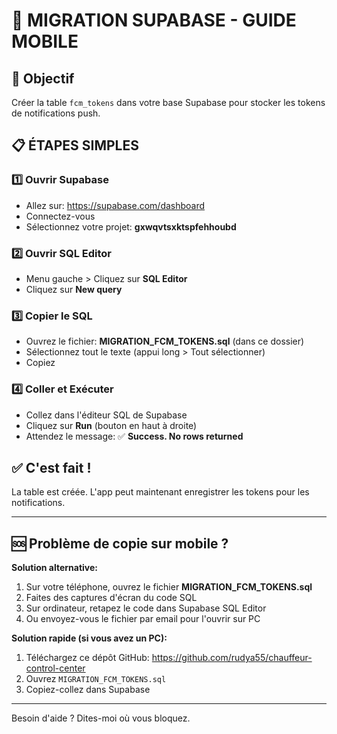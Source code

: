 # 📱 MIGRATION SUPABASE - GUIDE MOBILE

## 🎯 Objectif
Créer la table `fcm_tokens` dans votre base Supabase pour stocker les tokens de notifications push.

## 📋 ÉTAPES SIMPLES

### 1️⃣ Ouvrir Supabase
- Allez sur: https://supabase.com/dashboard
- Connectez-vous
- Sélectionnez votre projet: **gxwqvtsxktspfehhoubd**

### 2️⃣ Ouvrir SQL Editor
- Menu gauche > Cliquez sur **SQL Editor**
- Cliquez sur **New query**

### 3️⃣ Copier le SQL
- Ouvrez le fichier: **MIGRATION_FCM_TOKENS.sql** (dans ce dossier)
- Sélectionnez tout le texte (appui long > Tout sélectionner)
- Copiez

### 4️⃣ Coller et Exécuter
- Collez dans l'éditeur SQL de Supabase
- Cliquez sur **Run** (bouton en haut à droite)
- Attendez le message: ✅ **Success. No rows returned**

## ✅ C'est fait !
La table est créée. L'app peut maintenant enregistrer les tokens pour les notifications.

---

## 🆘 Problème de copie sur mobile ?

**Solution alternative:**
1. Sur votre téléphone, ouvrez le fichier **MIGRATION_FCM_TOKENS.sql**
2. Faites des captures d'écran du code SQL
3. Sur ordinateur, retapez le code dans Supabase SQL Editor
4. Ou envoyez-vous le fichier par email pour l'ouvrir sur PC

**Solution rapide (si vous avez un PC):**
1. Téléchargez ce dépôt GitHub: https://github.com/rudya55/chauffeur-control-center
2. Ouvrez `MIGRATION_FCM_TOKENS.sql`
3. Copiez-collez dans Supabase

---

Besoin d'aide ? Dites-moi où vous bloquez.
